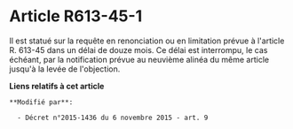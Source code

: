 # Article R613-45-1

Il est statué sur la requête en renonciation ou en limitation prévue à l'article R. 613-45 dans un délai de douze mois. Ce
délai est interrompu, le cas échéant, par la notification prévue au neuvième alinéa du même article jusqu'à la levée de
l'objection.

**Liens relatifs à cet article**

	**Modifié par**:

	  - Décret n°2015-1436 du 6 novembre 2015 - art. 9
